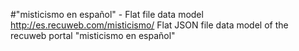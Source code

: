 #"misticismo en español" - Flat file data model
http://es.recuweb.com/misticismo/
Flat JSON file data model of the recuweb portal "misticismo en español"
